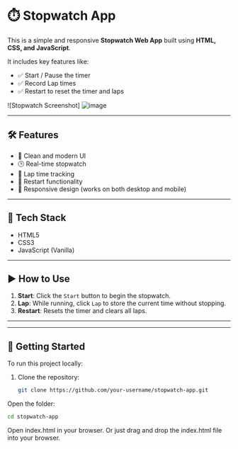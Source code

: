 # ⏱️ Stopwatch App

This is a simple and responsive **Stopwatch Web App** built using **HTML, CSS, and JavaScript**.

It includes key features like:
- ✅ Start / Pause the timer
- ✅ Record Lap times
- ✅ Restart to reset the timer and laps

![Stopwatch Screenshot]
![image](https://github.com/user-attachments/assets/1021dd5d-7e9b-45e9-9fe5-2a860c0329bb)


---

## 🛠️ Features

- 🎯 Clean and modern UI
- 🕒 Real-time stopwatch
- 🏁 Lap time tracking
- 🔁 Restart functionality
- 📱 Responsive design (works on both desktop and mobile)

---

## 🔧 Tech Stack

- HTML5
- CSS3
- JavaScript (Vanilla)

---

## ▶️ How to Use

1. **Start**: Click the `Start` button to begin the stopwatch.
2. **Lap**: While running, click `Lap` to store the current time without stopping.
3. **Restart**: Resets the timer and clears all laps.

---


---

## 🚀 Getting Started

To run this project locally:

1. Clone the repository:
   ```bash
   git clone https://github.com/your-username/stopwatch-app.git

Open the folder:

```bash
cd stopwatch-app
```
Open index.html in your browser.
Or just drag and drop the index.html file into your browser.
